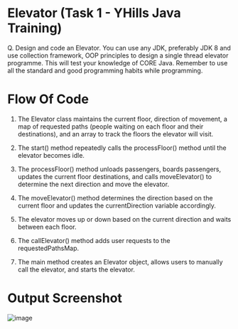 # Elevator (Task 1 - YHills Java Training)

Q. Design and code an Elevator. You can use any JDK, preferably JDK 8 and use collection framework, OOP principles to design a single 
thread elevator programme. This will test your knowledge of CORE Java. Remember to use all the standard and good programming habits 
while programming.

# Flow Of Code

1. The Elevator class maintains the current floor, direction of movement, a map of requested paths (people waiting on each floor and their destinations), and an array to track the floors the elevator will visit.

2. The start() method repeatedly calls the processFloor() method until the elevator becomes idle.

3. The processFloor() method unloads passengers, boards passengers, updates the current floor destinations, and calls moveElevator() to determine the next direction and move the elevator.

4. The moveElevator() method determines the direction based on the current floor and updates the currentDirection variable accordingly.

5. The elevator moves up or down based on the current direction and waits between each floor.

6. The callElevator() method adds user requests to the requestedPathsMap.

7. The main method creates an Elevator object, allows users to manually call the elevator, and starts the elevator.

# Output Screenshot 

![image](https://github.com/shrutidahule/Elevator-System/assets/129357353/876361cd-78b0-4006-b337-120204b7a7d9)




